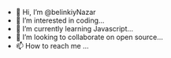 - 👋 Hi, I’m @belinkiyNazar
- 👀 I’m interested in coding...
- 🌱 I’m currently learning Javascript...
- 💞️ I’m looking to collaborate on open source...
- 📫 How to reach me ...

<!---
belinkiyNazar/belinkiyNazar is a ✨ special ✨ repository because its `README.md` (this file) appears on your GitHub profile.
You can click the Preview link to take a look at your changes.
--->
